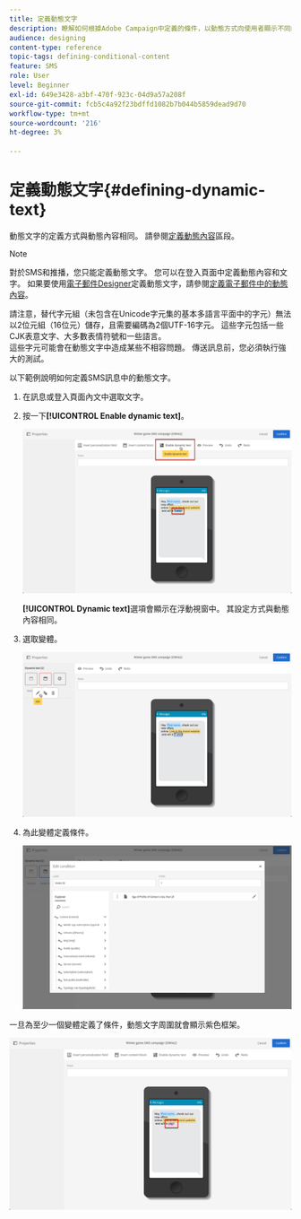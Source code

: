 ```yaml
---
title: 定義動態文字
description: 瞭解如何根據Adobe Campaign中定義的條件，以動態方式向使用者顯示不同的文字。
audience: designing
content-type: reference
topic-tags: defining-conditional-content
feature: SMS
role: User
level: Beginner
exl-id: 649e3428-a3bf-470f-923c-04d9a57a208f
source-git-commit: fcb5c4a92f23bdffd1082b7b044b5859dead9d70
workflow-type: tm+mt
source-wordcount: '216'
ht-degree: 3%

---
```


# 定義動態文字{#defining-dynamic-text}

動態文字的定義方式與動態內容相同。 請參閱[定義動態內容](../../designing/using/personalization.md#defining-dynamic-content-in-an-email)區段。

>[!NOTE]
>
>對於SMS和推播，您只能定義動態文字。 您可以在登入頁面中定義動態內容和文字。 如果要使用[電子郵件Designer](../../designing/using/designing-content-in-adobe-campaign.md)定義動態文字，請參閱[定義電子郵件中的動態內容](../../designing/using/personalization.md#defining-dynamic-content-in-an-email)。

請注意，替代字元組（未包含在Unicode字元集的基本多語言平面中的字元）無法以2位元組（16位元）儲存，且需要編碼為2個UTF-16字元。 這些字元包括一些CJK表意文字、大多數表情符號和一些語言。
<br>這些字元可能會在動態文字中造成某些不相容問題。 傳送訊息前，您必須執行強大的測試。


以下範例說明如何定義SMS訊息中的動態文字。

1. 在訊息或登入頁面內文中選取文字。
1. 按一下&#x200B;**[!UICONTROL Enable dynamic text]**。

   ![](assets/dynamic_text_sms_1.png)

   **[!UICONTROL Dynamic text]**&#x200B;選項會顯示在浮動視窗中。 其設定方式與動態內容相同。

1. 選取變體。

   ![](assets/dynamic_text_sms_2.png)

1. 為此變體定義條件。

   ![](assets/dynamic_text_sms_4.png)

一旦為至少一個變體定義了條件，動態文字周圍就會顯示紫色框架。

![](assets/dynamic_text_sms_3.png)
